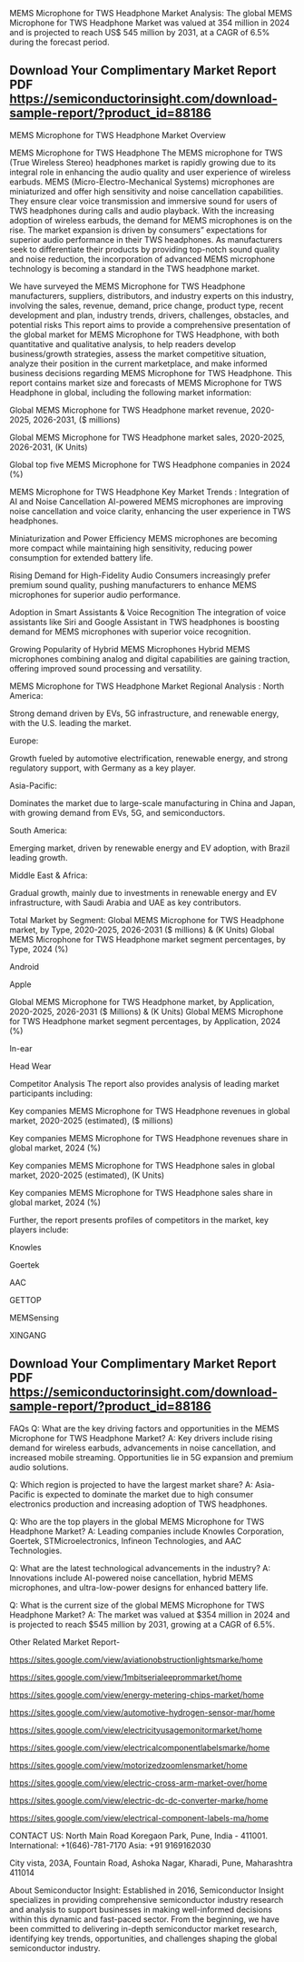 MEMS Microphone for TWS Headphone Market Analysis:
The global MEMS Microphone for TWS Headphone Market was valued at 354 million in 2024 and is projected to reach US$ 545 million by 2031, at a CAGR of 6.5% during the forecast period.

## Download Your Complimentary Market  Report PDF https://semiconductorinsight.com/download-sample-report/?product_id=88186  


MEMS Microphone for TWS Headphone Market Overview

MEMS Microphone for TWS Headphone
The MEMS microphone for TWS (True Wireless Stereo) headphones market is rapidly growing due to its integral role in enhancing the audio quality and user experience of wireless earbuds. MEMS (Micro-Electro-Mechanical Systems) microphones are miniaturized and offer high sensitivity and noise cancellation capabilities. They ensure clear voice transmission and immersive sound for users of TWS headphones during calls and audio playback. With the increasing adoption of wireless earbuds, the demand for MEMS microphones is on the rise. The market expansion is driven by consumers” expectations for superior audio performance in their TWS headphones. As manufacturers seek to differentiate their products by providing top-notch sound quality and noise reduction, the incorporation of advanced MEMS microphone technology is becoming a standard in the TWS headphone market.

We have surveyed the MEMS Microphone for TWS Headphone manufacturers, suppliers, distributors, and industry experts on this industry, involving the sales, revenue, demand, price change, product type, recent development and plan, industry trends, drivers, challenges, obstacles, and potential risks
This report aims to provide a comprehensive presentation of the global market for MEMS Microphone for TWS Headphone, with both quantitative and qualitative analysis, to help readers develop business/growth strategies, assess the market competitive situation, analyze their position in the current marketplace, and make informed business decisions regarding MEMS Microphone for TWS Headphone. This report contains market size and forecasts of MEMS Microphone for TWS Headphone in global, including the following market information:

Global MEMS Microphone for TWS Headphone market revenue, 2020-2025, 2026-2031, ($ millions)

Global MEMS Microphone for TWS Headphone market sales, 2020-2025, 2026-2031, (K Units)

Global top five MEMS Microphone for TWS Headphone companies in 2024 (%)

MEMS Microphone for TWS Headphone Key Market Trends  :
Integration of AI and Noise Cancellation
AI-powered MEMS microphones are improving noise cancellation and voice clarity, enhancing the user experience in TWS headphones.

Miniaturization and Power Efficiency
MEMS microphones are becoming more compact while maintaining high sensitivity, reducing power consumption for extended battery life.

Rising Demand for High-Fidelity Audio
Consumers increasingly prefer premium sound quality, pushing manufacturers to enhance MEMS microphones for superior audio performance.

Adoption in Smart Assistants & Voice Recognition
The integration of voice assistants like Siri and Google Assistant in TWS headphones is boosting demand for MEMS microphones with superior voice recognition.

Growing Popularity of Hybrid MEMS Microphones
Hybrid MEMS microphones combining analog and digital capabilities are gaining traction, offering improved sound processing and versatility.

MEMS Microphone for TWS Headphone Market Regional Analysis :
North America:

Strong demand driven by EVs, 5G infrastructure, and renewable energy, with the U.S. leading the market.

Europe:

Growth fueled by automotive electrification, renewable energy, and strong regulatory support, with Germany as a key player.

Asia-Pacific:

Dominates the market due to large-scale manufacturing in China and Japan, with growing demand from EVs, 5G, and semiconductors.

South America:

Emerging market, driven by renewable energy and EV adoption, with Brazil leading growth.

Middle East & Africa:

Gradual growth, mainly due to investments in renewable energy and EV infrastructure, with Saudi Arabia and UAE as key contributors.

Total Market by Segment:
Global MEMS Microphone for TWS Headphone market, by Type, 2020-2025, 2026-2031 ($ millions) & (K Units)
Global MEMS Microphone for TWS Headphone market segment percentages, by Type, 2024 (%)

Android

Apple

Global MEMS Microphone for TWS Headphone market, by Application, 2020-2025, 2026-2031 ($ Millions) & (K Units)
Global MEMS Microphone for TWS Headphone market segment percentages, by Application, 2024 (%)

In-ear

Head Wear

Competitor Analysis
The report also provides analysis of leading market participants including:

Key companies MEMS Microphone for TWS Headphone revenues in global market, 2020-2025 (estimated), ($ millions)

Key companies MEMS Microphone for TWS Headphone revenues share in global market, 2024 (%)

Key companies MEMS Microphone for TWS Headphone sales in global market, 2020-2025 (estimated), (K Units)

Key companies MEMS Microphone for TWS Headphone sales share in global market, 2024 (%)

Further, the report presents profiles of competitors in the market, key players include:

Knowles

Goertek

AAC

GETTOP

MEMSensing

XINGANG




## Download Your Complimentary Market  Report PDF https://semiconductorinsight.com/download-sample-report/?product_id=88186  

FAQs
Q: What are the key driving factors and opportunities in the MEMS Microphone for TWS Headphone Market?
A: Key drivers include rising demand for wireless earbuds, advancements in noise cancellation, and increased mobile streaming. Opportunities lie in 5G expansion and premium audio solutions.


Q: Which region is projected to have the largest market share?
A: Asia-Pacific is expected to dominate the market due to high consumer electronics production and increasing adoption of TWS headphones.


Q: Who are the top players in the global MEMS Microphone for TWS Headphone Market?
A: Leading companies include Knowles Corporation, Goertek, STMicroelectronics, Infineon Technologies, and AAC Technologies.


Q: What are the latest technological advancements in the industry?
A: Innovations include AI-powered noise cancellation, hybrid MEMS microphones, and ultra-low-power designs for enhanced battery life.


Q: What is the current size of the global MEMS Microphone for TWS Headphone Market?
A: The market was valued at $354 million in 2024 and is projected to reach $545 million by 2031, growing at a CAGR of 6.5%.



Other Related Market Report-

https://sites.google.com/view/aviationobstructionlightsmarke/home

https://sites.google.com/view/1mbitserialeeprommarket/home

https://sites.google.com/view/energy-metering-chips-market/home

https://sites.google.com/view/automotive-hydrogen-sensor-mar/home

https://sites.google.com/view/electricityusagemonitormarket/home

https://sites.google.com/view/electricalcomponentlabelsmarke/home

https://sites.google.com/view/motorizedzoomlensmarket/home

https://sites.google.com/view/electric-cross-arm-market-over/home

https://sites.google.com/view/electric-dc-dc-converter-marke/home

https://sites.google.com/view/electrical-component-labels-ma/home

CONTACT US:
North Main Road Koregaon Park, Pune, India - 411001.
International: +1(646)-781-7170
Asia: +91 9169162030

City vista, 203A, Fountain Road, Ashoka Nagar, Kharadi, Pune, Maharashtra 411014

About Semiconductor Insight:
Established in 2016, Semiconductor Insight specializes in providing comprehensive semiconductor industry research and analysis to support businesses in making well-informed decisions within this dynamic and fast-paced sector. From the beginning, we have been committed to delivering in-depth semiconductor market research, identifying key trends, opportunities, and challenges shaping the global semiconductor industry.

